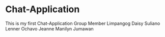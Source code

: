 # Chat-Application

This is my first Chat-Application
Group Member
Limpangog Daisy
Suliano Lenner
Ochavo Jeanne
Manilyn Jumawan
